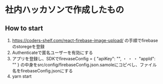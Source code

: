 # 社内ハッカソンで作成したもの

## How to start
1. https://coders-shelf.com/react-firebase-image-upload/ の手順でfirebaseのstoregeを登録
1. Authenticateで匿名ユーザーを有効にする
1. アプリを登録し、SDKでfirevaseConfig = {
    "apiKey": "",
        ・
        ・
        ・
    "appId": ""
  }
の中身をsrc/config/firebaseConfig.json.samoleにコピペし、ファイル名をfirebaseConfig.jsonにする
1. yarn start